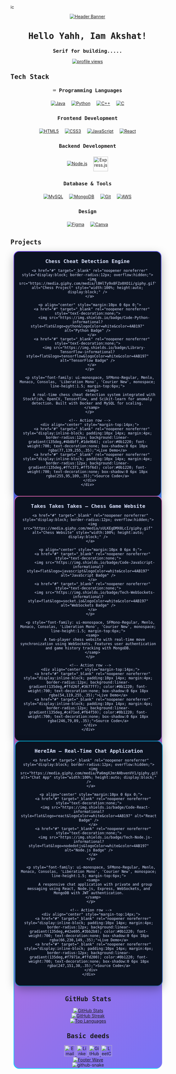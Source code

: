 ic<!-- Header with Banner -->
<div align="center">
  <a href="https://capsule-render.vercel.app" target="_blank" rel="noopener noreferrer">
    <img src="https://capsule-render.vercel.app/api?type=waving&color=gradient&height=200&section=header&text=Akshat%20Sinha&fontSize=80&fontAlignY=35&animation=fadeIn" alt="Header Banner" />
  </a>
</div>

<!-- Introduction -->
<h1 align="center">
  <samp> Hello Yahh, Iam Akshat!</samp>
</h1>
<h3 align="center"><samp>Serif for building.....</samp></h3>
<p align="center">
  <a href="https://komarev.com" target="_blank" rel="noopener noreferrer">
    <img src="https://komarev.com/ghpvc/?username=akshatsinha0&label=Profile%20views&color=0e75b6&style=flat" alt="profile views" />
  </a>
</p>

<!-- Tech Stack -->
<h2><samp>Tech Stack</samp></h2>
<!-- 3D-style icons courtesy of Icons8 where available -->
<div align="center">

<h3><samp>⌨️ Programming Languages</samp></h3>
<p>
  <a href="https://www.java.com" target="_blank" rel="noopener noreferrer"><img src="https://img.icons8.com/color/64/java-coffee-cup-logo.png" alt="Java" style="margin:8px;" /></a>
  <a href="https://www.python.org" target="_blank" rel="noopener noreferrer"><img src="https://img.icons8.com/color/64/python--v1.png" alt="Python" style="margin:8px;" /></a>
  <a href="https://isocpp.org" target="_blank" rel="noopener noreferrer"><img src="https://img.icons8.com/color/64/c-plus-plus-logo.png" alt="C++" style="margin:8px;" /></a>
  <a href="https://en.wikipedia.org/wiki/C_(programming_language)" target="_blank" rel="noopener noreferrer"><img src="https://img.icons8.com/color/64/c-programming.png" alt="C" style="margin:8px;" /></a>
</p>

<h3><samp>Frontend Development</samp></h3>
<p>
  <a href="https://developer.mozilla.org/docs/Web/HTML" target="_blank" rel="noopener noreferrer"><img src="https://img.icons8.com/color/64/html-5--v1.png" alt="HTML5" style="margin:8px;" /></a>
  <a href="https://developer.mozilla.org/docs/Web/CSS" target="_blank" rel="noopener noreferrer"><img src="https://img.icons8.com/color/64/css3.png" alt="CSS3" style="margin:8px;" /></a>
  <a href="https://developer.mozilla.org/docs/Web/JavaScript" target="_blank" rel="noopener noreferrer"><img src="https://img/icons8.com/color/64/javascript--v1.png" alt="JavaScript" style="margin:8px;" onerror="this.src='https://img.icons8.com/color/64/javascript--v1.png'" /></a>
  <a href="https://react.dev" target="_blank" rel="noopener noreferrer"><img src="https://img.icons8.com/color/64/react-native.png" alt="React" style="margin:8px;" /></a>
</p>

<h3><samp>Backend Development</samp></h3>
<p>
  <a href="https://nodejs.org" target="_blank" rel="noopener noreferrer"><img src="https://img.icons8.com/color/64/nodejs.png" alt="Node.js" style="margin:8px;" /></a>
  <!-- Fallback icon for Express.js (no 3D variant widely available) -->
  <a href="https://expressjs.com" target="_blank" rel="noopener noreferrer"><img src="https://skillicons.dev/icons?i=express" height="48" alt="Express.js" style="margin:8px;vertical-align:middle;" /></a>
</p>

<h3><samp>Database & Tools</samp></h3>
<p>
  <a href="https://www.mysql.com" target="_blank" rel="noopener noreferrer"><img src="https://img.icons8.com/color/64/mysql-logo.png" alt="MySQL" style="margin:8px;" /></a>
  <a href="https://www.mongodb.com" target="_blank" rel="noopener noreferrer"><img src="https://img.icons8.com/color/64/mongodb.png" alt="MongoDB" style="margin:8px;" /></a>
  <a href="https://git-scm.com" target="_blank" rel="noopener noreferrer"><img src="https://img.icons8.com/color/64/git.png" alt="Git" style="margin:8px;" /></a>
  <a href="https://aws.amazon.com" target="_blank" rel="noopener noreferrer"><img src="https://img.icons8.com/color/64/amazon-web-services.png" alt="AWS" style="margin:8px;" /></a>
</p>

<h3><samp>Design</samp></h3>
<p>
  <a href="https://www.figma.com" target="_blank" rel="noopener noreferrer"><img src="https://img.icons8.com/color/64/figma--v1.png" alt="Figma" style="margin:8px;" /></a>
  <a href="https://www.canva.com" target="_blank" rel="noopener noreferrer"><img src="https://img.icons8.com/color/64/canva.png" alt="Canva" style="margin:8px;" /></a>
</p>
</div>

<!-- Projects -->
<h2><samp>Projects</samp></h2>

<!-- Professional card grid with gradient frames and subtle depth -->
<div align="center" style="display:flex; flex-wrap:wrap; gap:20px; justify-content:center;">

  <!-- Project Card 1 -->
  <div style="width:480px; max-width:100%; padding:2px; border-radius:18px; background:linear-gradient(135deg, #7c4dff, #00e5ff);">
    <div style="background:#0b1220; border-radius:16px; padding:16px; color:#d8e1ff; box-shadow:0 10px 30px rgba(0,0,0,.35);">
      <h3 align="center" style="margin:6px 0 12px 0;"><samp>Chess Cheat Detection Engine</samp></h3>

      <a href="#" target="_blank" rel="noopener noreferrer" style="display:block; border-radius:12px; overflow:hidden;">
        <img src="https://media.giphy.com/media/l0HlTy9x8FZo0XO1i/giphy.gif" alt="Chess Project" style="width:100%; height:auto; display:block;" />
      </a>

      <p align="center" style="margin:10px 0 6px 0;">
        <a href="#" target="_blank" rel="noopener noreferrer" style="text-decoration:none;">
          <img src="https://img.shields.io/badge/Code-Python-informational?style=flat&logo=python&logoColor=white&color=4AB197" alt="Python Badge" />
        </a>
        <a href="#" target="_blank" rel="noopener noreferrer" style="text-decoration:none;">
          <img src="https://img.shields.io/badge/Library-TensorFlow-informational?style=flat&logo=tensorflow&logoColor=white&color=4AB197" alt="TensorFlow Badge" />
        </a>
      </p>

      <p style="font-family: ui-monospace, SFMono-Regular, Menlo, Monaco, Consolas, 'Liberation Mono', 'Courier New', monospace; line-height:1.5; margin-top:6px;">
        <samp>
          A real-time chess cheat detection system integrated with Stockfish, OpenCV, TensorFlow, and Scikit-learn for anomaly detection. Built with Docker and MySQL for scaling.
        </samp>
      </p>

      <!-- Action row -->
      <div align="center" style="margin-top:14px;">
        <a href="#" target="_blank" rel="noopener noreferrer" style="display:inline-block; padding:10px 14px; margin:4px; border-radius:12px; background:linear-gradient(135deg,#4b8bff,#1de9b6); color:#0b1220; font-weight:700; text-decoration:none; box-shadow:0 6px 18px rgba(77,139,255,.35);">Live Demo</a>
        <a href="#" target="_blank" rel="noopener noreferrer" style="display:inline-block; padding:10px 14px; margin:4px; border-radius:12px; background:linear-gradient(135deg,#ffc371,#ff5f6d); color:#0b1220; font-weight:700; text-decoration:none; box-shadow:0 6px 18px rgba(255,95,109,.35);">Source Code</a>
      </div>
    </div>
  </div>

  <!-- Project Card 2 -->
  <div style="width:480px; max-width:100%; padding:2px; border-radius:18px; background:linear-gradient(135deg, #ff6ec4, #7873f5);">
    <div style="background:#0b1220; border-radius:16px; padding:16px; color:#d8e1ff; box-shadow:0 10px 30px rgba(0,0,0,.35);">
      <h3 align="center" style="margin:6px 0 12px 0;"><samp>Takes Takes Takes – Chess Game Website</samp></h3>

      <a href="#" target="_blank" rel="noopener noreferrer" style="display:block; border-radius:12px; overflow:hidden;">
        <img src="https://media.giphy.com/media/sULKEgDMX8LcI/giphy.gif" alt="Chess Website" style="width:100%; height:auto; display:block;" />
      </a>

      <p align="center" style="margin:10px 0 6px 0;">
        <a href="#" target="_blank" rel="noopener noreferrer" style="text-decoration:none;">
          <img src="https://img.shields.io/badge/Code-JavaScript-informational?style=flat&logo=javascript&logoColor=white&color=4AB197" alt="JavaScript Badge" />
        </a>
        <a href="#" target="_blank" rel="noopener noreferrer" style="text-decoration:none;">
          <img src="https://img.shields.io/badge/Tech-WebSockets-informational?style=flat&logo=socket.io&logoColor=white&color=4AB197" alt="WebSockets Badge" />
        </a>
      </p>

      <p style="font-family: ui-monospace, SFMono-Regular, Menlo, Monaco, Consolas, 'Liberation Mono', 'Courier New', monospace; line-height:1.5; margin-top:6px;">
        <samp>
          A two-player chess website with real-time move synchronization using WebSockets. Features user authentication and game history tracking with MongoDB.
        </samp>
      </p>

      <!-- Action row -->
      <div align="center" style="margin-top:14px;">
        <a href="#" target="_blank" rel="noopener noreferrer" style="display:inline-block; padding:10px 14px; margin:4px; border-radius:12px; background:linear-gradient(135deg,#ffd26f,#3677ff); color:#0b1220; font-weight:700; text-decoration:none; box-shadow:0 6px 18px rgba(54,119,255,.35);">Live Demo</a>
        <a href="#" target="_blank" rel="noopener noreferrer" style="display:inline-block; padding:10px 14px; margin:4px; border-radius:12px; background:linear-gradient(135deg,#c471ed,#f64f59); color:#0b1220; font-weight:700; text-decoration:none; box-shadow:0 6px 18px rgba(246,79,89,.35);">Source Code</a>
      </div>
    </div>
  </div>

  <!-- Project Card 3 -->
  <div style="width:480px; max-width:100%; padding:2px; border-radius:18px; background:linear-gradient(135deg, #00d2ff, #3a7bd5);">
    <div style="background:#0b1220; border-radius:16px; padding:16px; color:#d8e1ff; box-shadow:0 10px 30px rgba(0,0,0,.35);">
      <h3 align="center" style="margin:6px 0 12px 0;"><samp>HereIAm – Real-Time Chat Application</samp></h3>

      <a href="#" target="_blank" rel="noopener noreferrer" style="display:block; border-radius:12px; overflow:hidden;">
        <img src="https://media.giphy.com/media/Pa6mgXJmrAHbvenVV1/giphy.gif" alt="Chat App" style="width:100%; height:auto; display:block;" />
      </a>

      <p align="center" style="margin:10px 0 6px 0;">
        <a href="#" target="_blank" rel="noopener noreferrer" style="text-decoration:none;">
          <img src="https://img.shields.io/badge/Code-React-informational?style=flat&logo=react&logoColor=white&color=4AB197" alt="React Badge" />
        </a>
        <a href="#" target="_blank" rel="noopener noreferrer" style="text-decoration:none;">
          <img src="https://img.shields.io/badge/Tech-Node.js-informational?style=flat&logo=nodedotjs&logoColor=white&color=4AB197" alt="Node.js Badge" />
        </a>
      </p>

      <p style="font-family: ui-monospace, SFMono-Regular, Menlo, Monaco, Consolas, 'Liberation Mono', 'Courier New', monospace; line-height:1.5; margin-top:6px;">
        <samp>
          A responsive chat application with private and group messaging using React, Node.js, Express, WebSockets, and MongoDB with JWT authentication.
        </samp>
      </p>

      <!-- Action row -->
      <div align="center" style="margin-top:14px;">
        <a href="#" target="_blank" rel="noopener noreferrer" style="display:inline-block; padding:10px 14px; margin:4px; border-radius:12px; background:linear-gradient(135deg,#42e695,#3bb2b8); color:#0b1220; font-weight:700; text-decoration:none; box-shadow:0 6px 18px rgba(66,230,149,.35);">Live Demo</a>
        <a href="#" target="_blank" rel="noopener noreferrer" style="display:inline-block; padding:10px 14px; margin:4px; border-radius:12px; background:linear-gradient(135deg,#f7971e,#ffd200); color:#0b1220; font-weight:700; text-decoration:none; box-shadow:0 6px 18px rgba(247,151,30,.35);">Source Code</a>
      </div>
    </div>
  </div>

</div>

<!-- GitHub Stats -->
<h2><samp>GitHub Stats</samp></h2>
<div align="center">
  <a href="https://github.com/anuraghazra/github-readme-stats" target="_blank" rel="noopener noreferrer">
    <img src="https://github-readme-stats.vercel.app/api?username=akshatsinha0&show_icons=true&count_private=true&hide=issues&theme=radical" alt="GitHub Stats" />
  </a>
</div>
<div align="center">
  <a href="https://github.com/DenverCoder1/github-readme-streak-stats" target="_blank" rel="noopener noreferrer">
    <img src="https://github-readme-streak-stats.herokuapp.com/?user=akshatsinha0&theme=radical" alt="GitHub Streak" />
  </a>
</div>
<div align="center">
  <a href="https://github.com/anuraghazra/github-readme-stats" target="_blank" rel="noopener noreferrer">
    <img src="https://github-readme-stats.vercel.app/api/top-langs/?username=akshatsinha0&layout=compact&theme=radical" alt="Top Languages" />
  </a>
</div>

<!-- Connect With Me -->
<h2><samp>Basic deeds</samp></h2>
<div align="center">
  <a href="mailto:akshat.sinha2022@vitstudent.ac.in" target="_blank" rel="noopener noreferrer">
    <img src="https://skillicons.dev/icons?i=gmail" height="36" alt="Email"/>
  </a>
  <a href="https://www.linkedin.com/in/akshat-sinha-248805214" target="_blank" rel="noopener noreferrer">
    <img src="https://skillicons.dev/icons?i=linkedin" height="36" alt="LinkedIn"/>
  </a>
  <a href="https://github.com/akshatsinha0" target="_blank" rel="noopener noreferrer">
    <img src="https://skillicons.dev/icons?i=github" height="36" alt="GitHub"/>
  </a>
  <a href="https://leetcode.com/u/akshatsinha0/" target="_blank" rel="noopener noreferrer">
    <img src="https://skillicons.dev/icons?i=leetcode" height="36" alt="LeetCode"/>
  </a>
</div>

<!-- Footer -->
<div align="center">
  <a href="https://capsule-render.vercel.app" target="_blank" rel="noopener noreferrer">
    <img src="https://capsule-render.vercel.app/api?type=waving&color=gradient&height=100&section=footer" alt="Footer Wave" />
  </a>
</div>

<picture>
  <source media="(prefers-color-scheme: dark)" srcset="https://raw.githubusercontent.com/tobiasmeyhoefer/tobiasmeyhoefer/output/github-snake-dark.svg" />
  <source media="(prefers-color-scheme: light)" srcset="https://raw.githubusercontent.com/tobiasmeyhoefer/tobiasmeyhoefer/output/github-snake.svg" />
  <img alt="github-snake" src="https://raw.githubusercontent.com/tobiasmeyhoefer/tobiasmeyhoefer/output/github-snake.svg" />
</picture>

<!-- Note: target="_blank" + rel="noopener noreferrer" added to all anchors for new-tab behavior. Git hosting platforms may override this behavior based on their HTML sanitization policies. -->

